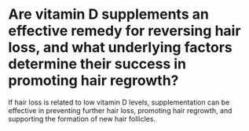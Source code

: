 # Are vitamin D supplements an effective remedy for reversing hair loss, and what underlying factors determine their success in promoting hair regrowth?

If hair loss is related to low vitamin D levels, supplementation can be effective in preventing further hair loss, promoting hair regrowth, and supporting the formation of new hair follicles.